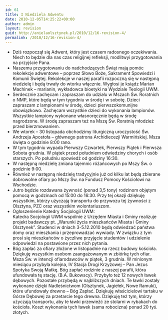 ```yaml
---
id: 61
title: I Niedziela Adwentu
date: 2010-12-05T14:25:22+00:00
author: admin
layout: revision
guid: http://anielaolsztynek.pl/2010/12/16-revision-4/
permalink: /2010/12/16-revision-4/
---
```

  * Dziś rozpoczął się Adwent, który jest czasem radosnego oczekiwania. Niech to będzie dla nas czas religijnej refleksji, modlitwyi przygotowania na przyjście Pana.
  * Naszemu przygotowaniu do nadchodzących Świąt mają pomóc rekolekcje adwentowe &#8211; poprzez Słowo Boże, Sakrament Spowiedzi i Komunii Świętej. Rekolekcje w naszej parafii rozpoczną się w następną niedzielę i będą trwały do wtorku włącznie. Wygłosi je ksiądz Marian Machinek &#8211; marianin, wykładowca bioetyki na Wydziale Teologii UWM.
  * Serdecznie zachęcam i zapraszam do udziału w Mszach Św. Roratnich o NMP, które będą w tym tygodniu w środę i w sobotę. Dzieci zapraszam z lampionami w środę, dzieci pierwszokomunijne obowiązkowo. Zachęcam wszystkie dzieci do wykonania lampionów. Wszystkie lampiony wykonane własnoręcznie będą w środę nagrodzone. W środę zapraszam też na Mszę Św. Roratnią młodzież przed bierzmowaniem.
  * We wtorek &#8211; 30 listopada obchodzimy liturgiczną uroczystość Św. Andrzeja Apostoła &#8211; głównego patrona Archidiecezji Warmińskiej. Msza święta o godzinie 8:00 rano.
  * W tym tygodniu wypada Pierwszy Czwartek, Pierwszy Piątek i Pierwsza Sobota grudnia. W piątek przed południem odwiedziny chorych i osób starszych. Po południu spowiedź od godziny 16:30.
  * W następną niedzielę zmiana tajemnic różańcowych po Mszy Św. o godzinie 9:00.
  * Również w następną niedzielę tradycyjnie już od kilku lat będą zbierane dobrowolne ofiary po Mszy Św. na Fundusz Pomocy Kościołowi na Wschodzie.
  * Jutro będzie rozdawana żywność (ponad 3,5 tony) rodzinom objętym pomocą w godzinach od 15:00 do 16:30. Przy tej okazji dziękuję wszystkim, którzy użyczają transportu do przywozu tej żywności z Olsztyna, PZC oraz wszystkim wolontariuszom.
  * Ogłoszenienie Katedry Socjologii UWM:  
    Katedra Socjologii UWM wspólnie z Urzędem Miasta i Gminy realizuje projekt badawczy pt. &#8222;Warunki życia mieszkańców Miasta i Gminy Olsztynek&#8221;. Studenci w dniach 3-5.12.2010 będą odwiedzać państwa domy oraz mieszkania i przeprowadzać wywiady. W związku z tym prosi się mieszkańców o życzliwe przyjęcie studentów i udzielenie odpowiedzi na postawione przez nich pytania.
  * Bóg zapłać za ofiary złożone w listopadnie na rzecz budowy kościoła. Dziękuję wszystkim osobom zaangażowanym w zbiórkę tych ofiar. Msza Św. w intencji ofiarodawców w piątek, 3 grudnia. W minionym miesiącu przybyła kolejna, IV Stacja Drogi Krzyżowej &#8211; Pan Jezus Spotyka Swoją Matkę. Bóg zapłać rodzinie z naszej parafii, która ufundowała tę stację. (B.A. Bukowscy). Przybyło też 12 nowych ławek dębowych. Pozostałe przybędą w najbliższych dniach. Te ławki zostały wykonane dzięki Nadleśnictwom (Olsztynek, Jagiełek, Nowe Ramuki), które ufundowały drewno &#8211; Bóg Zapłać. Dziękuję właścicielowi tartaku w Górze Dębowej za przetarcie tego drewna. Dziękuję też tym, którzy użyczają transportu, aby te ławki przewieźć ze stolarni w rybakach do kościoła. Koszt wykonania tych ławek (sama robocizna) ponad 20 tyś. złotych.